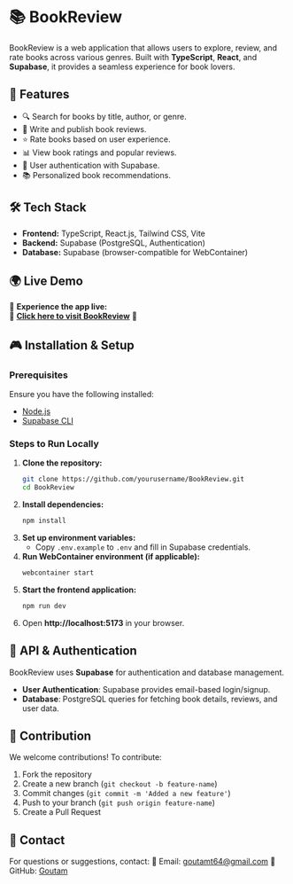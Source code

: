 # 📚 BookReview

BookReview is a web application that allows users to explore, review, and rate books across various genres. Built with **TypeScript**, **React**, and **Supabase**, it provides a seamless experience for book lovers.

## 🚀 Features
- 🔍 Search for books by title, author, or genre.
- 📝 Write and publish book reviews.
- ⭐ Rate books based on user experience.
- 📊 View book ratings and popular reviews.
- 👥 User authentication with Supabase.
- 📚 Personalized book recommendations.

## 🛠️ Tech Stack
- **Frontend:** TypeScript, React.js, Tailwind CSS, Vite
- **Backend:** Supabase (PostgreSQL, Authentication)
- **Database:** Supabase (browser-compatible for WebContainer)

## 🌍 Live Demo

🚀 **Experience the app live:**  
🔗 **[Click here to visit BookReview](https://aquamarine-narwhal-76f00b.netlify.app/)** 🎉


## 🎮 Installation & Setup
### Prerequisites
Ensure you have the following installed:
- [Node.js](https://nodejs.org/)
- [Supabase CLI](https://supabase.com/docs/guides/cli)

### Steps to Run Locally
1. **Clone the repository:**
   ```sh
   git clone https://github.com/yourusername/BookReview.git
   cd BookReview
   ```
2. **Install dependencies:**
   ```sh
   npm install
   ```
3. **Set up environment variables:**
   - Copy `.env.example` to `.env` and fill in Supabase credentials.
4. **Run WebContainer environment (if applicable):**
   ```sh
   webcontainer start
   ```
5. **Start the frontend application:**
   ```sh
   npm run dev
   ```
6. Open **http://localhost:5173** in your browser.

## 📜 API & Authentication
BookReview uses **Supabase** for authentication and database management.
- **User Authentication**: Supabase provides email-based login/signup.
- **Database**: PostgreSQL queries for fetching book details, reviews, and user data.

## 🤝 Contribution
We welcome contributions! To contribute:
1. Fork the repository
2. Create a new branch (`git checkout -b feature-name`)
3. Commit changes (`git commit -m 'Added a new feature'`)
4. Push to your branch (`git push origin feature-name`)
5. Create a Pull Request

## 📩 Contact
For questions or suggestions, contact:
📧 Email: goutamt64@gmail.com 
🐙 GitHub: [Goutam](https://github.com/Goutam990)

